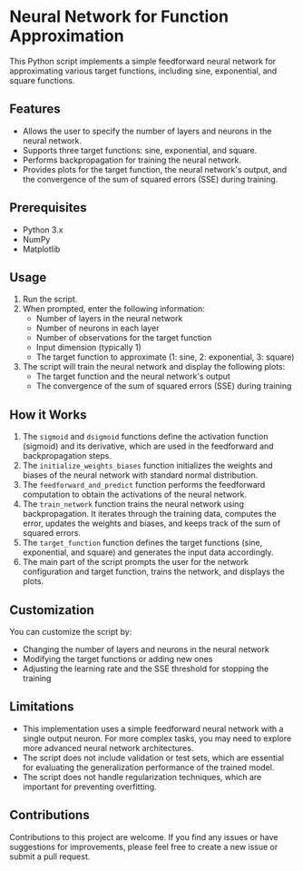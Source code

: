 # Neural Network for Function Approximation

This Python script implements a simple feedforward neural network for approximating various target functions, including sine, exponential, and square functions.

## Features

- Allows the user to specify the number of layers and neurons in the neural network.
- Supports three target functions: sine, exponential, and square.
- Performs backpropagation for training the neural network.
- Provides plots for the target function, the neural network's output, and the convergence of the sum of squared errors (SSE) during training.

## Prerequisites

- Python 3.x
- NumPy
- Matplotlib

## Usage

1. Run the script.
2. When prompted, enter the following information:
   - Number of layers in the neural network
   - Number of neurons in each layer
   - Number of observations for the target function
   - Input dimension (typically 1)
   - The target function to approximate (1: sine, 2: exponential, 3: square)
3. The script will train the neural network and display the following plots:
   - The target function and the neural network's output
   - The convergence of the sum of squared errors (SSE) during training

## How it Works

1. The `sigmoid` and `dsigmoid` functions define the activation function (sigmoid) and its derivative, which are used in the feedforward and backpropagation steps.
2. The `initialize_weights_biases` function initializes the weights and biases of the neural network with standard normal distribution.
3. The `feedforward_and_predict` function performs the feedforward computation to obtain the activations of the neural network.
4. The `train_network` function trains the neural network using backpropagation. It iterates through the training data, computes the error, updates the weights and biases, and keeps track of the sum of squared errors.
5. The `target_function` function defines the target functions (sine, exponential, and square) and generates the input data accordingly.
6. The main part of the script prompts the user for the network configuration and target function, trains the network, and displays the plots.

## Customization

You can customize the script by:

- Changing the number of layers and neurons in the neural network
- Modifying the target functions or adding new ones
- Adjusting the learning rate and the SSE threshold for stopping the training

## Limitations

- This implementation uses a simple feedforward neural network with a single output neuron. For more complex tasks, you may need to explore more advanced neural network architectures.
- The script does not include validation or test sets, which are essential for evaluating the generalization performance of the trained model.
- The script does not handle regularization techniques, which are important for preventing overfitting.

## Contributions

Contributions to this project are welcome. If you find any issues or have suggestions for improvements, please feel free to create a new issue or submit a pull request.
